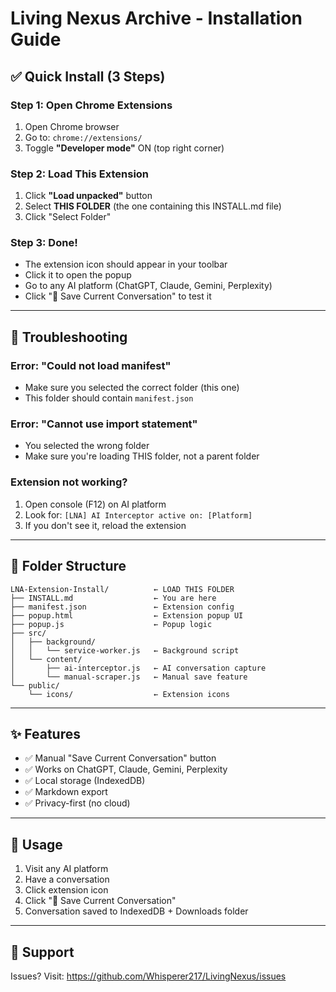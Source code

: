 # Living Nexus Archive - Installation Guide

## ✅ Quick Install (3 Steps)

### Step 1: Open Chrome Extensions
1. Open Chrome browser
2. Go to: `chrome://extensions/`
3. Toggle **"Developer mode"** ON (top right corner)

### Step 2: Load This Extension
1. Click **"Load unpacked"** button
2. Select **THIS FOLDER** (the one containing this INSTALL.md file)
3. Click "Select Folder"

### Step 3: Done!
- The extension icon should appear in your toolbar
- Click it to open the popup
- Go to any AI platform (ChatGPT, Claude, Gemini, Perplexity)
- Click "💾 Save Current Conversation" to test it

---

## 🔧 Troubleshooting

### Error: "Could not load manifest"
- Make sure you selected the correct folder (this one)
- This folder should contain `manifest.json`

### Error: "Cannot use import statement"
- You selected the wrong folder
- Make sure you're loading THIS folder, not a parent folder

### Extension not working?
1. Open console (F12) on AI platform
2. Look for: `[LNA] AI Interceptor active on: [Platform]`
3. If you don't see it, reload the extension

---

## 📁 Folder Structure

```
LNA-Extension-Install/          ← LOAD THIS FOLDER
├── INSTALL.md                  ← You are here
├── manifest.json               ← Extension config
├── popup.html                  ← Extension popup UI
├── popup.js                    ← Popup logic
├── src/
│   ├── background/
│   │   └── service-worker.js   ← Background script
│   └── content/
│       ├── ai-interceptor.js   ← AI conversation capture
│       └── manual-scraper.js   ← Manual save feature
└── public/
    └── icons/                  ← Extension icons
```

---

## ✨ Features

- ✅ Manual "Save Current Conversation" button
- ✅ Works on ChatGPT, Claude, Gemini, Perplexity
- ✅ Local storage (IndexedDB)
- ✅ Markdown export
- ✅ Privacy-first (no cloud)

---

## 🚀 Usage

1. Visit any AI platform
2. Have a conversation
3. Click extension icon
4. Click "💾 Save Current Conversation"
5. Conversation saved to IndexedDB + Downloads folder

---

## 📧 Support

Issues? Visit: https://github.com/Whisperer217/LivingNexus/issues

